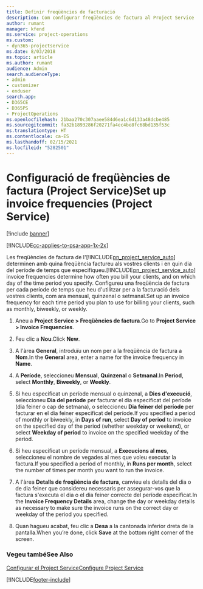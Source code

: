 ```yaml
---
title: Definir freqüències de facturació
description: Com configurar freqüències de factura al Project Service
author: rumant
manager: kfend
ms.service: project-operations
ms.custom:
- dyn365-projectservice
ms.date: 8/03/2018
ms.topic: article
ms.author: rumant
audience: Admin
search.audienceType:
- admin
- customizer
- enduser
search.app:
- D365CE
- D365PS
- ProjectOperations
ms.openlocfilehash: 21baa270c307aaee584d6ea1c6d133a48dcbe485
ms.sourcegitcommit: fa32b1893286f20271fa4ec4be8fc68bd135f53c
ms.translationtype: HT
ms.contentlocale: ca-ES
ms.lasthandoff: 02/15/2021
ms.locfileid: "5282501"
---
```

# <a name="set-up-invoice-frequencies-project-service"></a><span data-ttu-id="17216-103">Configuració de freqüències de factura (Project Service)</span><span class="sxs-lookup"><span data-stu-id="17216-103">Set up invoice frequencies (Project Service)</span></span>

[!include [banner](../includes/psa-now-project-operations.md)]

[!INCLUDE[cc-applies-to-psa-app-1x-2x](../includes/cc-applies-to-psa-app-1x-2x.md)]

<span data-ttu-id="17216-104">Les freqüències de factura de l'[!INCLUDE[pn_project_service_auto](../includes/pn-project-service-auto.md)] determinen amb quina freqüència factureu als vostres clients i en quin dia del període de temps que especifiqueu.</span><span class="sxs-lookup"><span data-stu-id="17216-104">[!INCLUDE[pn_project_service_auto](../includes/pn-project-service-auto.md)] invoice frequencies determine how often you bill your clients, and on which day of the time period you specify.</span></span> <span data-ttu-id="17216-105">Configureu una freqüència de factura per cada període de temps que heu d'utilitzar per a la facturació dels vostres clients, com ara mensual, quinzenal o setmanal.</span><span class="sxs-lookup"><span data-stu-id="17216-105">Set up an invoice frequency for each time period you plan to use for billing your clients, such as monthly, biweekly, or weekly.</span></span>  
  
1.  <span data-ttu-id="17216-106">Aneu a **Project Service > Freqüències de factura**.</span><span class="sxs-lookup"><span data-stu-id="17216-106">Go to **Project Service > Invoice Frequencies**.</span></span>  
  
2.  <span data-ttu-id="17216-107">Feu clic a **Nou**.</span><span class="sxs-lookup"><span data-stu-id="17216-107">Click **New**.</span></span>  
  
3.  <span data-ttu-id="17216-108">A l'àrea **General**, introduïu un nom per a la freqüència de factura a **Nom**.</span><span class="sxs-lookup"><span data-stu-id="17216-108">In the **General** area, enter a name for the invoice frequency in **Name**.</span></span>  
  
4.  <span data-ttu-id="17216-109">A **Període**, seleccioneu **Mensual**, **Quinzenal** o **Setmanal**.</span><span class="sxs-lookup"><span data-stu-id="17216-109">In **Period**, select **Monthly**, **Biweekly**, or **Weekly**.</span></span>  
  
5.  <span data-ttu-id="17216-110">Si heu especificat un període mensual o quinzenal, a **Dies d'execució**, seleccioneu **Dia del període** per facturar el dia especificat del període (dia feiner o cap de setmana), o seleccioneu **Dia feiner del període** per facturar en el dia feiner especificat del període.</span><span class="sxs-lookup"><span data-stu-id="17216-110">If you specified a period of monthly or biweekly, in **Days of run**, select **Day of period** to invoice on the specified day of the period (whether weekday or weekend), or select **Weekday of period** to invoice on the specified weekday of the period.</span></span>  
  
6.  <span data-ttu-id="17216-111">Si heu especificat un període mensual, a **Execucions al mes**, seleccioneu el nombre de vegades al mes que voleu executar la factura.</span><span class="sxs-lookup"><span data-stu-id="17216-111">If you specified a period of monthly, in **Runs per month**, select the number of times per month you want to run the invoice.</span></span>  
  
7.  <span data-ttu-id="17216-112">A l'àrea **Detalls de freqüència de factura**, canvieu els detalls del dia o de dia feiner que considereu necessaris per assegurar-vos que la factura s'executa el dia o el dia feiner correcte del període especificat.</span><span class="sxs-lookup"><span data-stu-id="17216-112">In the **Invoice Frequency Details** area, change the day or weekday details as necessary to make sure the invoice runs on the correct day or weekday of the period you specified.</span></span>  
  
8.  <span data-ttu-id="17216-113">Quan hagueu acabat, feu clic a **Desa** a la cantonada inferior dreta de la pantalla.</span><span class="sxs-lookup"><span data-stu-id="17216-113">When you’re done, click **Save** at the bottom right corner of the screen.</span></span>  
  
### <a name="see-also"></a><span data-ttu-id="17216-114">Vegeu també</span><span class="sxs-lookup"><span data-stu-id="17216-114">See Also</span></span>  
 [<span data-ttu-id="17216-115">Configurar el Project Service</span><span class="sxs-lookup"><span data-stu-id="17216-115">Configure Project Service</span></span>](../psa/configure.md)


[!INCLUDE[footer-include](../includes/footer-banner.md)]